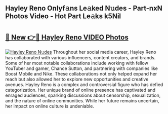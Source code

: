 ## Hayley Reno Onlyf𝚊ns Le𝚊ked N𝚞des - Part-nxN Photos Video - Hot Part Le𝚊ks k5Nil

# <h2><a href="http://ab33944.deff.icu/?id=Hayley+Reno">🔗 New 👉🔴 Hayley Reno VIDEO Photos</a></h2>

[![Hayley Reno N𝚞des](https://i.imgur.com/rIISA9y.gif)](http://ab33944.deff.icu/?id=Hayley+Reno)
Throughout her social media career, Hayley Reno has collaborated with various influencers, content creators, and brands. Some of her most notable collaborations include working with fellow YouTuber and gamer, Chance Sutton, and partnering with companies like Boost Mobile and Nike. These collaborations not only helped expand her reach but also allowed her to explore new opportunities and creative avenues. Hayley Reno is a complex and controversial figure who has defied categorization. Her unique brand of online presence has captivated and enraged audiences, sparking discussions about censorship, sexualization, and the nature of online communities. While her future remains uncertain, her impact on online culture is undeniable.

